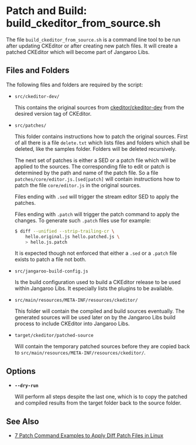 # Patch and Build: build_ckeditor_from_source.sh

The file `build_ckeditor_from_source.sh` is a command line tool to be run after
updating CKEditor or after creating new patch files. It will create a patched CKEditor
which will become part of Jangaroo Libs.

## Files and Folders

The following files and folders are required by the script:

* `src/ckeditor-dev/`

    This contains the original sources from [ckeditor/ckeditor-dev](https://github.com/ckeditor/ckeditor-dev)
    from the desired version tag of CKEditor.
    
* `src/patches/`

    This folder contains instructions how to patch the original sources. First of all there
    is a file `delete.txt` which lists files and folders which shall be deleted, like the
    samples folder. Folders will be deleted recursively.
    
    The next set of patches is either a SED or a patch file which will be applied to the
    sources. The corresponding file to edit or patch is determined by the path and name
    of the patch file. So a file `patches/core/editor.js.[sed|patch]` will contain
    instructions how to patch the file `core/editor.js` in the original sources.
    
    Files ending with `.sed` will trigger the stream editor SED to apply the patches.
    
    Files ending with `.patch` will trigger the patch command to apply the changes.
    To generate such `.patch` files use for example:
    
    ```bash
    $ diff --unified --strip-trailing-cr \
        hello.original.js hello.patched.js \
        > hello.js.patch
    ```
    
    It is expected though not enforced that either a `.sed` or a `.patch` file exists
    to patch a file not both.
    
* `src/jangaroo-build-config.js`

    Is the build configuration used to build a CKEditor release to be used within
    Jangaroo Libs. It especially lists the plugins to be available.
    
* `src/main/resources/META-INF/resources/ckeditor/`

    This folder will contain the compiled and build sources eventually. The generated
    sources will be used later on by the Jangaroo Libs build process to include
    CKEditor into Jangaroo Libs.

* `target/ckeditor/patched-source`

    Will contain the temporary patched sources before they are copied back to
    `src/main/resources/META-INF/resources/ckeditor/`.

## Options

* **`--dry-run`**

    Will perform all steps despite the last one, which is to copy the patched and compiled results
    from the target folder back to the source folder.

## See Also

* [7 Patch Command Examples to Apply Diff Patch Files in Linux](http://www.thegeekstuff.com/2014/12/patch-command-examples)
